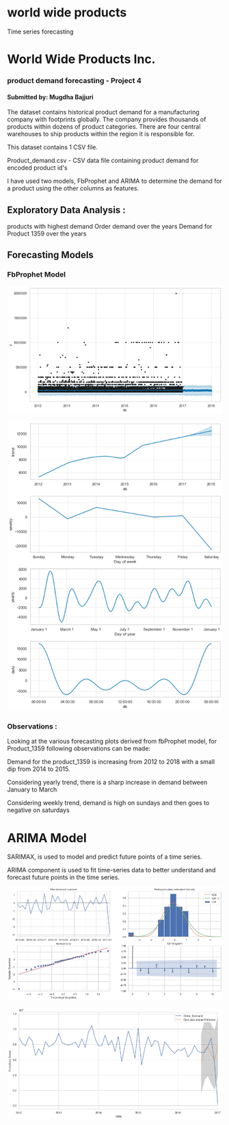 world wide products
==============================

Time series forecasting

# World Wide Products Inc.

### product demand forecasting - Project 4

#### Submitted by: Mugdha Bajjuri

The dataset contains historical product demand for a manufacturing company with footprints globally. The company provides thousands of products within dozens of product categories. There are four central warehouses to ship products within the region it is responsible for.

This dataset contains 1 CSV file.

Product_demand.csv - CSV data file containing product demand for encoded product id's

I have used two models, FbProphet and ARIMA to determine the demand for a product using the other columns as features.

## Exploratory Data Analysis :

products with highest demand
Order demand over the years
Demand for Product 1359 over the years

## Forecasting Models

### FbProphet Model



![png](reports/output_46_0.png)



![png](reports/output_47_0.png)


### Observations :

Looking at the various forecasting plots derived from fbProphet model, for Product_1359 
following observations can be made:

Demand for the product_1359 is increasing from 2012 to 2018 with a small dip from 2014 to 2015.

Considering yearly trend, there is a sharp increase in demand between January to March

Considering weekly trend, demand is high on sundays and then goes to negative on saturdays
    

# ARIMA Model

SARIMAX,  is used to model and predict future points of a time series.

ARIMA component is used to fit time-series data to better understand and forecast future points in the time series.



![png](reports/output_52_0.png)



![png](reports/output_54_0.png)


